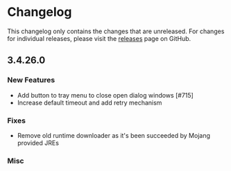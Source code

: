 # Changelog

This changelog only contains the changes that are unreleased. For changes for individual releases, please visit the
[releases](https://github.com/ATLauncher/ATLauncher/releases) page on GitHub.

## 3.4.26.0

### New Features
- Add button to tray menu to close open dialog windows [#715]
- Increase default timeout and add retry mechanism

### Fixes
- Remove old runtime downloader as it's been succeeded by Mojang provided JREs

### Misc

